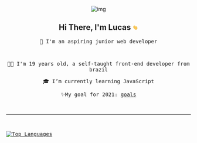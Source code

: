 <p align="center" ><img margin="auto" alt="img" src="https://media1.giphy.com/media/Wj7lNjMNDxSmc/giphy.gif?cid=ecf05e47f8931a952f05c21f539ce779c6e0009299656474&rid=giphy.gif" width="200" height="auto" /></p>

<h2 align="center">Hi There, I'm Lucas <img src="https://raw.githubusercontent.com/ABSphreak/ABSphreak/master/gifs/Hi.gif" width="15"></img></h2>

<samp>
<p align="center">🚀 I'm an aspiring junior web developer</p>


<br>
<p align="center">👨‍💻  I'm 19 years old, a self-taught front-end developer from brazil</p>

<p align="center">🎓 I’m currently learning JavaScript</p>

<p align="center">✨My goal for 2021: <a href="encurtador.com.br/gqKP5">goals</a> </p>

<br>
<hr>
<br>

[![Top Languages](https://github-readme-stats.vercel.app/api/top-langs/?username=LucasBaierle)](https://github.com/anuraghazra/github-readme-stats)

